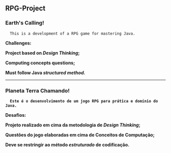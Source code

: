## RPG-Project 
### Earth's Calling! 
      This is a development of a RPG game for mastering Java.



<b>Challenges:<b>
  
 Project based on <i>Design Thinking</i>;
 
 Computing concepts questions;
 
 Must follow Java _structured method._
 
 
 
______________________________________________________


### Planeta Terra Chamando!
      Este é o desenvolvimento de um jogo RPG para prática e domínio do Java.
 
 <b>Desafios: <b>

Projeto realizado em cima da metodologia de <i>Design Thinking</i>;

Questões do jogo elaboradas em cima de Conceitos de Computação;

Deve se restringir ao método <i>estruturado</i> de codificação. 
